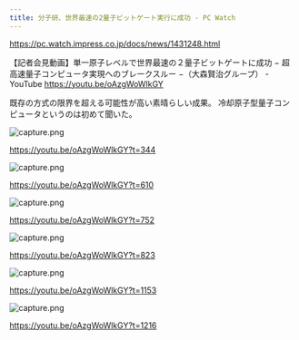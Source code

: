 ```yaml
---
title: 分子研、世界最速の2量子ビットゲート実行に成功 - PC Watch
---
```


https://pc.watch.impress.co.jp/docs/news/1431248.html

【記者会見動画】単一原子レベルで世界最速の２量子ビットゲートに成功 − 超高速量子コンピュータ実現へのブレークスルー −（大森賢治グループ） - YouTube
https://youtu.be/oAzgWoWlkGY

既存の方式の限界を超える可能性が高い素晴らしい成果。
冷却原子型量子コンピュータというのは初めて聞いた。


![capture.png](https://mryhryki.com/file/UnvVYjNLFCizxVdHbC0CNH4fFAFsjOINAgxJJcAdDXZc8yaY.png)

https://youtu.be/oAzgWoWlkGY?t=344


![capture.png](https://mryhryki.com/file/UnvSoDaC3S5oC6mP0EnSTeDxXbgGD9Y0tuzXvLWfSbvROlR0.png)

https://youtu.be/oAzgWoWlkGY?t=610


![capture.png](https://mryhryki.com/file/UnvQAzxsCRB2SwrFUYfmEh3ZMd9K_nsXgqlorr3drc_f-Kig.png)

https://youtu.be/oAzgWoWlkGY?t=752



![capture.png](https://mryhryki.com/file/UnvOwf9OuGQYIFo4ydczr9f7NUca7RHwbJkUQVMYUre7VwxQ.png)

https://youtu.be/oAzgWoWlkGY?t=823


![capture.png](https://mryhryki.com/file/UnvLjEW7xh2yTqbIzQDrHDOQEzq8iicDs-qS10kS_T2F2Y1w.png)

https://youtu.be/oAzgWoWlkGY?t=1153


![capture.png](https://mryhryki.com/file/UnvKCOtL_3YwV_Zoi1vVK0t9GXk-i_0dWZkMNtrReGDu3xTo.png)

https://youtu.be/oAzgWoWlkGY?t=1216
